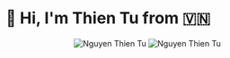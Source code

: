 # 👋  Hi, I'm Thien Tu from :vietnam:

<p align="center">
  <img src="https://github-readme-stats.vercel.app/api?username=thientu995&show_icons=true&count_private=true&card_width=445" alt="Nguyen Thien Tu" />
  <img src="https://github-readme-stats.vercel.app/api/top-langs/?username=thientu995&layout=compact&count_private=true&card_width=445" alt="Nguyen Thien Tu" />
</p>
